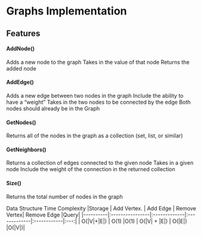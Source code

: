 # Graphs Implementation

## Features
#### AddNode()
Adds a new node to the graph
Takes in the value of that node
Returns the added node
#### AddEdge()
Adds a new edge between two nodes in the graph
Include the ability to have a “weight”
Takes in the two nodes to be connected by the edge
Both nodes should already be in the Graph
#### GetNodes()
Returns all of the nodes in the graph as a collection (set, list, or similar)
#### GetNeighbors()
Returns a collection of edges connected to the given node
Takes in a given node
Include the weight of the connection in the returned collection
#### Size()
Returns the total number of nodes in the graph

Data Structure Time Complexity
|Storage   | Add Vertex.     | Add Edge     | Remove Vertex| Remove Edge |Query|
|----------|:----------------|:-------------|:-------------|:------------|:---:|
| O(\|V\|+\|E\|)  | O(1)         |O(1)          | O(\|V\| + \|E\|) | O(\|E\|)      |O(\|V\|)|
